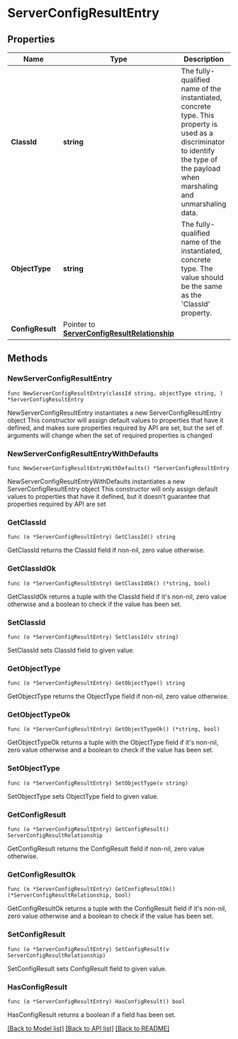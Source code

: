 # ServerConfigResultEntry

## Properties

Name | Type | Description | Notes
------------ | ------------- | ------------- | -------------
**ClassId** | **string** | The fully-qualified name of the instantiated, concrete type. This property is used as a discriminator to identify the type of the payload when marshaling and unmarshaling data. | [default to "server.ConfigResultEntry"]
**ObjectType** | **string** | The fully-qualified name of the instantiated, concrete type. The value should be the same as the &#39;ClassId&#39; property. | [default to "server.ConfigResultEntry"]
**ConfigResult** | Pointer to [**ServerConfigResultRelationship**](ServerConfigResultRelationship.md) |  | [optional] 

## Methods

### NewServerConfigResultEntry

`func NewServerConfigResultEntry(classId string, objectType string, ) *ServerConfigResultEntry`

NewServerConfigResultEntry instantiates a new ServerConfigResultEntry object
This constructor will assign default values to properties that have it defined,
and makes sure properties required by API are set, but the set of arguments
will change when the set of required properties is changed

### NewServerConfigResultEntryWithDefaults

`func NewServerConfigResultEntryWithDefaults() *ServerConfigResultEntry`

NewServerConfigResultEntryWithDefaults instantiates a new ServerConfigResultEntry object
This constructor will only assign default values to properties that have it defined,
but it doesn't guarantee that properties required by API are set

### GetClassId

`func (o *ServerConfigResultEntry) GetClassId() string`

GetClassId returns the ClassId field if non-nil, zero value otherwise.

### GetClassIdOk

`func (o *ServerConfigResultEntry) GetClassIdOk() (*string, bool)`

GetClassIdOk returns a tuple with the ClassId field if it's non-nil, zero value otherwise
and a boolean to check if the value has been set.

### SetClassId

`func (o *ServerConfigResultEntry) SetClassId(v string)`

SetClassId sets ClassId field to given value.


### GetObjectType

`func (o *ServerConfigResultEntry) GetObjectType() string`

GetObjectType returns the ObjectType field if non-nil, zero value otherwise.

### GetObjectTypeOk

`func (o *ServerConfigResultEntry) GetObjectTypeOk() (*string, bool)`

GetObjectTypeOk returns a tuple with the ObjectType field if it's non-nil, zero value otherwise
and a boolean to check if the value has been set.

### SetObjectType

`func (o *ServerConfigResultEntry) SetObjectType(v string)`

SetObjectType sets ObjectType field to given value.


### GetConfigResult

`func (o *ServerConfigResultEntry) GetConfigResult() ServerConfigResultRelationship`

GetConfigResult returns the ConfigResult field if non-nil, zero value otherwise.

### GetConfigResultOk

`func (o *ServerConfigResultEntry) GetConfigResultOk() (*ServerConfigResultRelationship, bool)`

GetConfigResultOk returns a tuple with the ConfigResult field if it's non-nil, zero value otherwise
and a boolean to check if the value has been set.

### SetConfigResult

`func (o *ServerConfigResultEntry) SetConfigResult(v ServerConfigResultRelationship)`

SetConfigResult sets ConfigResult field to given value.

### HasConfigResult

`func (o *ServerConfigResultEntry) HasConfigResult() bool`

HasConfigResult returns a boolean if a field has been set.


[[Back to Model list]](../README.md#documentation-for-models) [[Back to API list]](../README.md#documentation-for-api-endpoints) [[Back to README]](../README.md)


